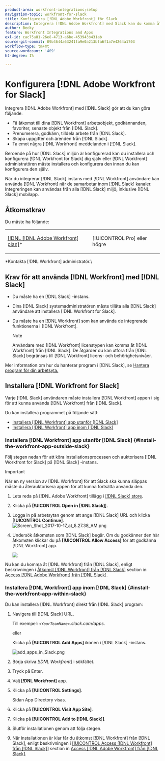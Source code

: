 ```yaml
---
product-area: workfront-integrations;setup
navigation-topic: workfront-for-slack
title: Konfigurera [!DNL Adobe Workfront] för Slack
description: Integrera [!DNL Adobe Workfront] med Slack kan du komma åt och skapa [!DNL Workfront] arbetsobjekt, godkännanden, favoriter, nyligen använda objekt från Slack.
author: Becky
feature: Workfront Integrations and Apps
exl-id: cac75a81-26e8-4713-a6be-453943b431ab
source-git-commit: 09b4644a63241fa9e0a213bfa6f1a7e4264a1703
workflow-type: tm+mt
source-wordcount: '409'
ht-degree: 1%

---
```


# Konfigurera [!DNL Adobe Workfront for Slack]

Integrera [!DNL Adobe Workfront] med [!DNL Slack] gör att du kan göra följande:

* Få åtkomst till dina [!DNL Workfront] arbetsobjekt, godkännanden, favoriter, senaste objekt från [!DNL Slack].
* Prenumerera, godkänn, tilldela arbete från [!DNL Slack].
* Skapa uppgifter och ärenden från [!DNL Slack].
* Ta emot några [!DNL Workfront] meddelanden i [!DNL Slack].

Beroende på hur [!DNL Slack] miljön är konfigurerad kan du installera och konfigurera [!DNL Workfront for Slack] dig själv eller [!DNL Workfront] administratören måste installera och konfigurera den innan du kan konfigurera den själv.

När du integrerar [!DNL Slack] instans med [!DNL Workfront] användare kan använda [!DNL Workfront] när de samarbetar inom [!DNL Slack] kanaler. Integreringen kan användas från alla [!DNL Slack] miljö, inklusive [!DNL Slack] mobilapp.

## Åtkomstkrav

Du måste ha följande:

<table style="table-layout:auto"> 
 <col> 
 </col> 
 <col> 
 </col> 
 <tbody> 
  <tr> 
   <td role="rowheader"><a href="https://www.workfront.com/plans" target="_blank">[!DNL [!DNL Adobe Workfront] plan]</a>*</td> 
   <td> <p>[!UICONTROL Pro] eller högre</p> </td> 
  </tr> 
 </tbody> 
</table>

&#42;Kontakta [!DNL Workfront] administratör.\

## Krav för att använda [!DNL Workfront] med [!DNL Slack]

* Du måste ha en [!DNL Slack] -instans.
* Dina [!DNL Slack] systemadministratören måste tillåta alla [!DNL Slack] användare att installera [!DNL Workfront for Slack].
* Du måste ha en [!DNL Workfront] som kan använda de integrerade funktionerna i [!DNL Workfront].

   >[!NOTE]
   >
   >Användare med [!DNL Workfront] licenstypen kan komma åt [!DNL Workfront] från [!DNL Slack]. De åtgärder du kan utföra från [!DNL Slack] begränsas till [!DNL Workfront] licens- och behörighetsnivåer.

Mer information om hur du hanterar program i [!DNL Slack], se [Hantera program för din arbetsyta.](https://get.slack.help/hc/en-us/articles/222386767-Manage-apps-for-your-workspace)

## Installera [!DNL Workfront for Slack]

Varje [!DNL Slack] användaren måste installera [!DNL Workfront] appen i sig för att kunna använda [!DNL Workfront] från [!DNL Slack].

Du kan installera programmet på följande sätt:

* [Installera [!DNL Workfront] app utanför [!DNL Slack]](#install-the-workfront-app-outside-slack-install-the-workfront-app-outside-slack)
* [Installera [!DNL Workfront] app inom [!DNL Slack]](#install-the-workfront-app-within-slack-install-the-workfront-app-within-slack)

### Installera [!DNL Workfront] app utanför [!DNL Slack] {#install-the-workfront-app-outside-slack}

Följ stegen nedan för att köra installationsprocessen och auktorisera [!DNL Workfront for Slack] på [!DNL Slack] -instans.

>[!IMPORTANT]
>
>När en ny version av [!DNL Workfront] för att Slack ska kunna släppas måste du återauktorisera appen för att kunna fortsätta använda den.

1. Leta reda på [!DNL Adobe Workfront] tillägg i [[!DNL Slack] store](https://workfront.slack.com/apps/A7CLAMVNW-adobe-workfront?tab=more_info).

1. Klicka på **[!UICONTROL Open in [!DNL Slack]]**.

1. Logga in på arbetsytan genom att ange [!DNL Slack] URL och klicka **[!UICONTROL Continue]**.\
   ![Screen_Shot_2017-10-17_at_8.27.38_AM.png](assets/screen-shot-2017-10-17-at-8.27.38-am-350x432.png)

1. Undersök åtkomsten som [!DNL Slack] begär. Om du godkänner den här åtkomsten klickar du på **[!UICONTROL Allow Access]** för att godkänna [!DNL Workfront] app.

   ![](assets/integrations-access-screen-350x429.png)

Nu kan du komma åt [!DNL Workfront] från [!DNL Slack], enligt beskrivningen i [Åtkomst [!DNL Workfront] från [!DNL Slack]](../../workfront-integrations-and-apps/using-workfront-with-slack/access-workfront-from-slack.md#viewing-all-available-commands) section in [Access [!DNL Adobe Workfront] från [!DNL Slack]](../../workfront-integrations-and-apps/using-workfront-with-slack/access-workfront-from-slack.md).

### Installera [!DNL Workfront] app inom [!DNL Slack] {#install-the-workfront-app-within-slack}

Du kan installera [!DNL Workfront] direkt från [!DNL Slack] program:

1. Navigera till [!DNL Slack] URL.

   Till exempel: *`<YourTeamName>`.slack.com/apps*.

   eller

   Klicka på **[!UICONTROL Add Apps]** ikonen i [!DNL Slack] -instans.

   ![add_apps_in_Slack.png](assets/add-apps-in-slack-350x112.png)

1. Börja skriva *[!DNL Workfront]* i sökfältet.
1. Tryck på Enter.
1. Välj **[!DNL Workfront]** app.
1. Klicka på **[!UICONTROL Settings]**.

   Sidan App Directory visas.

1. Klicka på **[!UICONTROL Visit App Site]**.
1. Klicka på **[!UICONTROL Add to [!DNL Slack]]**.
1. Slutför installationen genom att följa stegen.
1. När installationen är klar får du åtkomst [!DNL Workfront] från [!DNL Slack], enligt beskrivningen i [[!UICONTROL Access [!DNL Workfront] från [!DNL Slack]]](../../workfront-integrations-and-apps/using-workfront-with-slack/access-workfront-from-slack.md#viewing-all-available-commands) section in [Access [!DNL Adobe Workfront] från [!DNL Slack]](../../workfront-integrations-and-apps/using-workfront-with-slack/access-workfront-from-slack.md).
